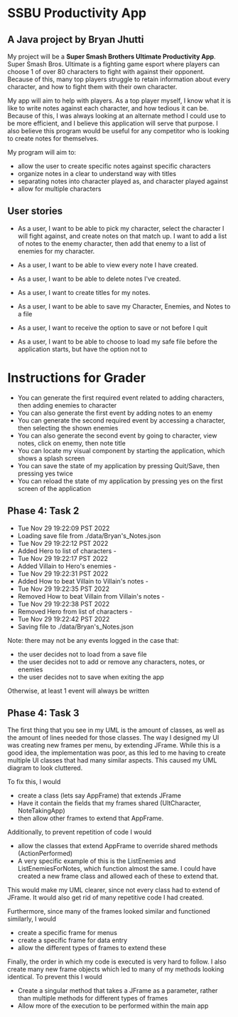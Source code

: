 # SSBU Productivity App

## A Java project by Bryan Jhutti

My project will be a **Super Smash Brothers Ultimate Productivity App**. Super Smash Bros. Ultimate is a
fighting game esport where players can choose 1 of over 80 characters to fight with against 
their opponent. Because of this, many top players struggle to retain information about every 
character, and how to fight them with their own character.

My app will aim to help with players. As a top player myself, I know what it is like to write 
notes against each character, and how tedious it can be. Because of this, I was always looking at 
an alternate method I could use to be more efficient, and I believe this 
application will serve that purpose. I also believe this program would be useful for any competitor who 
is looking to create notes for themselves. 

My program will aim to: 
- allow the user to create specific notes against specific characters
- organize notes in a clear to understand way with titles 
- separating notes into character played as, and character played against
- allow for multiple characters 


## User stories 

- As a user, I want to be able to pick my character, select the character I will fight against, and create notes
on that match up. I want to add a list of notes to the enemy character, then add that enemy to a list of enemies for my
character.

- As a user, I want to be able to view every note I have created. 

- As a user, I want to be able to delete notes I've created. 

- As a user, I want to create titles for my notes.

- As a user, I want to be able to save my Character, Enemies, and Notes to a file

- As a user, I want to receive the option to save or not before I quit

- As a user, I want to be able to choose to load my safe file before the application starts, but have the option not to

# Instructions for Grader

- You can generate the first required event related to adding characters, then adding enemies to character
- You can also generate the first event by adding notes to an enemy
- You can generate the second required event by accessing a character, then selecting the shown enemies
- You can also generate the second event by going to character, view notes, click on enemy, then note title
- You can locate my visual component by starting the application, which shows a splash screen
- You can save the state of my application by pressing Quit/Save, then pressing yes twice
- You can reload the state of my application by pressing yes on the first screen of the application 

## Phase 4: Task 2
- Tue Nov 29 19:22:09 PST 2022
- Loading save file from ./data/Bryan's_Notes.json
- Tue Nov 29 19:22:12 PST 2022
- Added Hero to list of characters -
- Tue Nov 29 19:22:17 PST 2022
- Added Villain to Hero's enemies -
-  Tue Nov 29 19:22:31 PST 2022
- Added How to beat Villain to Villain's notes -
-  Tue Nov 29 19:22:35 PST 2022
- Removed How to beat Villain from Villain's notes -
-  Tue Nov 29 19:22:38 PST 2022
- Removed Hero from list of characters -
-  Tue Nov 29 19:22:42 PST 2022
- Saving file to ./data/Bryan's_Notes.json

Note: there may not be any events logged in the case that: 
- the user decides not to load from a save file
- the user decides not to add or remove any characters, notes, or enemies
- the user decides not to save when exiting the app

Otherwise, at least 1 event will always be written 

## Phase 4: Task 3

The first thing that you see in my UML is the amount of classes, as well as the amount of lines
needed for those classes. The way I designed my UI was creating new frames per menu, by extending JFrame.
While this is a good idea, the implementation was poor, as this led to me having to create multiple UI
classes that had many similar aspects. This caused my UML diagram to look cluttered.

To fix this,  I would 
- create a class (lets say AppFrame) that extends JFrame 
- Have it contain the fields that my frames shared (UltCharacter, NoteTakingApp) 
- then allow other frames to extend that AppFrame.

Additionally, to prevent repetition of code I would
- allow the classes that extend AppFrame to override shared methods (ActionPerformed)
- A very specific example of this is the ListEnemies and ListEnemiesForNotes, which function almost the same. I could
  have created a new frame class and allowed each of these to extend that.

This would make my UML clearer, since not every class had to extend of JFrame. It would also get rid of many
repetitive code I had created.

Furthermore, since many of the frames looked similar and functioned similarly, I would
- create a specific frame for menus
- create a specific frame for data entry 
- allow the different types of frames to extend these

Finally, the order in which my code is executed is very hard to follow. I also create many new frame objects which led
to many of my methods looking identical. 
To prevent this I would 
- Create a singular method that takes a JFrame as a parameter, rather than multiple methods for different types
of frames
- Allow more of the execution to be performed within the main app 
